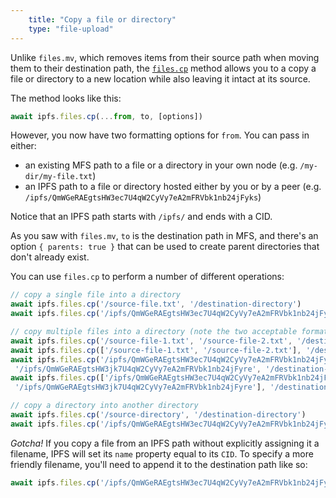 ```yaml
---
    title: "Copy a file or directory"
    type: "file-upload"
---
```


Unlike `files.mv`, which removes items from their source path when moving them to their destination path, the [`files.cp`](https://github.com/ipfs/js-ipfs/blob/master/docs/core-api/FILES.md#filescp) method allows you to a copy a file or directory to a new location while also leaving it intact at its source.

The method looks like this:
```js
await ipfs.files.cp(...from, to, [options])
```
However, you now have two formatting options for `from`. You can pass in either:

- an existing MFS path to a file or a directory in your own node (e.g. `/my-dir/my-file.txt`)
- an IPFS path to a file or directory hosted either by you or by a peer (e.g. `/ipfs/QmWGeRAEgtsHW3ec7U4qW2CyVy7eA2mFRVbk1nb24jFyks`)

Notice that an IPFS path starts with `/ipfs/` and ends with a CID.

As you saw with `files.mv`, `to` is the destination path in MFS, and there's an option `{ parents: true }` that can be used to create parent directories that don't already exist.

You can use `files.cp` to perform a number of different operations:

```js
// copy a single file into a directory
await ipfs.files.cp('/source-file.txt', '/destination-directory')
await ipfs.files.cp('/ipfs/QmWGeRAEgtsHW3ec7U4qW2CyVy7eA2mFRVbk1nb24jFyks', '/destination-directory')

// copy multiple files into a directory (note the two acceptable formats with or without [ ])
await ipfs.files.cp('/source-file-1.txt', '/source-file-2.txt', '/destination-directory')
await ipfs.files.cp(['/source-file-1.txt', '/source-file-2.txt'], '/destination-directory')
await ipfs.files.cp('/ipfs/QmWGeRAEgtsHW3ec7U4qW2CyVy7eA2mFRVbk1nb24jFyks',
 '/ipfs/QmWGeRAEgtsHW3jk7U4qW2CyVy7eA2mFRVbk1nb24jFyre', '/destination-directory')
await ipfs.files.cp(['/ipfs/QmWGeRAEgtsHW3ec7U4qW2CyVy7eA2mFRVbk1nb24jFyks',
 '/ipfs/QmWGeRAEgtsHW3jk7U4qW2CyVy7eA2mFRVbk1nb24jFyre'], '/destination-directory')

// copy a directory into another directory
await ipfs.files.cp('/source-directory', '/destination-directory')
await ipfs.files.cp('/ipfs/QmWGeRAEgtsHW3ec7U4qW2CyVy7eA2mFRVbk1nb24jFyks', '/destination-directory')
```

*Gotcha!* If you copy a file from an IPFS path without explicitly assigning it a filename, IPFS will set its `name` property equal to its `CID`. To specify a more friendly filename, you'll need to append it to the destination path like so:
```js
await ipfs.files.cp('/ipfs/QmWGeRAEgtsHW3ec7U4qW2CyVy7eA2mFRVbk1nb24jFyks', '/destination-directory/fab-file.txt')
```
